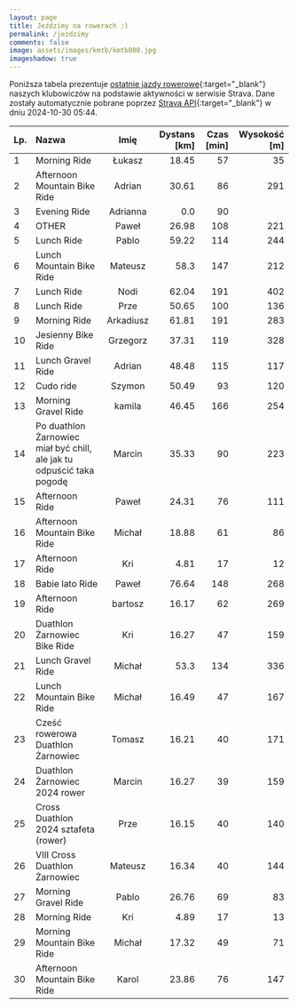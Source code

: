 ```yaml
---
layout: page
title: Jeździmy na rowerach :)
permalink: /jezdzimy
comments: false
image: assets/images/kmtb/kmtb008.jpg
imageshadow: true
---
```


Poniższa tabela prezentuje [ostatnie jazdy rowerowe](https://www.strava.com/clubs/336381){:target="_blank"} naszych klubowiczów na podstawie aktywności w serwisie Strava. Dane zostały automatycznie pobrane poprzez [Strava API](https://developers.strava.com/docs/reference/#api-Clubs-getClubActivitiesById){:target="_blank"} w dniu 2024-10-30 05:44.

Lp. | Nazwa | Imię | Dystans [km] | Czas [min] | Wysokość [m]
:--- | :--- | :---: | ---: | ---: | ---:
1|Morning Ride|Łukasz|18.45|57|35
2|Afternoon Mountain Bike Ride|Adrian|30.61|86|291
3|Evening Ride|Adrianna|0.0|90|
4|OTHER|Paweł|26.98|108|221
5|Lunch Ride|Pablo|59.22|114|244
6|Lunch Mountain Bike Ride|Mateusz|58.3|147|212
7|Lunch Ride|Nodi|62.04|191|402
8|Lunch Ride|Prze|50.65|100|136
9|Morning Ride|Arkadiusz|61.81|191|283
10|Jesienny Bike Ride|Grzegorz|37.31|119|328
11|Lunch Gravel Ride|Adrian|48.48|115|117
12|Cudo ride|Szymon|50.49|93|120
13|Morning Gravel Ride|kamila|46.45|166|254
14|Po duathlon Żarnowiec miał być chill, ale jak tu odpuścić taka pogodę|Marcin|35.33|90|223
15|Afternoon Ride|Paweł|24.31|76|111
16|Afternoon Mountain Bike Ride|Michał|18.88|61|86
17|Afternoon Ride|Kri|4.81|17|12
18|Babie lato Ride|Paweł|76.64|148|268
19|Afternoon Ride|bartosz|16.17|62|269
20|Duathlon Żarnowiec Bike Ride|Kri|16.27|47|159
21|Lunch Gravel Ride|Michał|53.3|134|336
22|Lunch Mountain Bike Ride|Michał|16.49|47|167
23|Cześć rowerowa Duathlon Żarnowiec|Tomasz|16.21|40|171
24|Duathlon Żarnowiec 2024 rower|Marcin|16.27|39|159
25|Cross Duathlon 2024 sztafeta (rower)|Prze|16.15|40|140
26|VIII Cross Duathlon Żarnowiec|Mateusz|16.34|40|144
27|Morning Gravel Ride|Pablo|26.76|69|83
28|Morning Ride|Kri|4.89|17|13
29|Morning Mountain Bike Ride|Michał|17.32|49|71
30|Afternoon Mountain Bike Ride|Karol|23.86|76|147
